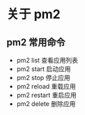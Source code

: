 # 关于 pm2

## pm2 常用命令

- pm2 list 查看应用列表
- pm2 start 启动应用
- pm2 stop 停止应用
- pm2 reload 重载应用
- pm2 restart 重启应用
- pm2 delete 删除应用
